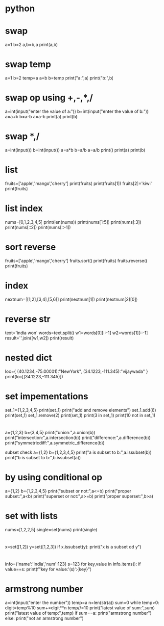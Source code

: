 # python
# swap
a=1
b=2
a,b=b,a
print(a,b)

# swap temp
a=1
b=2
temp=a
a=b
b=temp
print("a:",a)
print("b:",b)

# swap op using +,-,*,/
a=int(input("enter the value of a:"))
b=int(input("enter the value of b:"))
a=a+b
b=a-b
a=a-b
print(a)
print(b)

# swap *,/
a=int(input())
b=int(input())
a=a*b
b=a/b
a=a/b
print()
print(a)
print(b)

# list
fruits=['apple','mango','cherry']
print(fruits)
print(fruits[1])
fruits[2]='kiwi'
print(fruits)

# list index
nums=[0,1,2,3,4,5]
print(len(nums))
print(nums[1:5])
print(nums[:3])
print(nums[::2])
print(nums[::-1])

#  sort reverse
fruits=['apple','mango','cherry']
fruits.sort()
print(fruits)
fruits.reverse()
print(fruits)

# index
nextnum=[[1,2],[3,4],[5,6]]
print(nextnum[1])
print(nextnum[2][0])

# reverse str
text='india won'
words=text.split()
w1=words[0][::-1]
w2=words[1][::-1]
result=''.join([w1,w2])
print(result)

# nested dict
loc={
    (40.1234,-75.00001):"NewYork",
    (34.1223,-111.345):"vijaywada"
}
print(loc[(34.1223,-111.345)])

# set impementations
set_1={1,2,3,4,5}
print(set_1)
print("add and remove elements")
set_1.add(6)
print(set_1)
set_1.remove(2)
print(set_1)
print(3 in set_1)
print(10 not in set_1)
#
a={1,2,3}
b={3,4,5}
print("union:",a.union(b))
print("intersection:",a.intersection(b))
print("difference:",a.difference(b))
print("symmetricdiff:",a.symmetric_difference(b))

subset check
a={1,2}
b={1,2,3,4,5}
print("a is subset to b:",a.issubset(b))
print("b is subset to b:",b.issubset(a))

# by using conditional op
a={1,2}
b={1,2,3,4,5}
print("subset or not:",a<=b)
print("proper subset:",a<b)
print("superset or not:",a>=b)
print("proper superset:",b>a)

# set with lists
nums=[1,2,2,5]
single=set(nums)
print(single)
#
x=set([1,2])
y=set([1,2,3])
if x.issubset(y):
    print("x is a subset od y")

   # 
  info={'name':'india','num':123}
s=123
for key,value in info.items():
    if value==s:
        print(f"key for value:'(s)':{key}")


# armstrong number

a=int(input("enter the number"))
temp=a
n=len(str(a))
sum=0
while temp>0:
  digit=temp%10
  sum+=digit**n
  temp//=10
print("latest value of sum:",sum)
print("latest value of temp:",temp)
if sum==a:
  print("armstrong number")
else:
  print("not an armstrong number")
